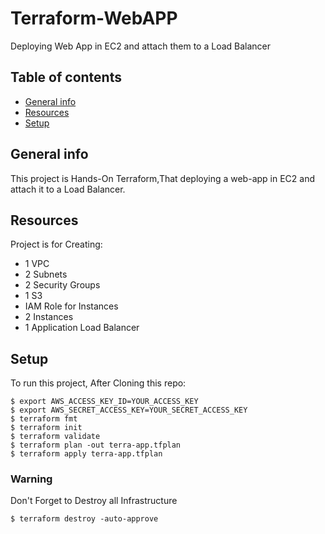 # Terraform-WebAPP
Deploying Web App in EC2 and attach them to a Load Balancer
## Table of contents
* [General info](#general-info)
* [Resources](#resources)
* [Setup](#setup)
## General info
This project is Hands-On Terraform,That deploying a web-app in EC2 and attach it to a Load Balancer.
## Resources
Project is for Creating:
* 1 VPC
* 2 Subnets
* 2 Security Groups
* 1 S3
* IAM Role for Instances
* 2 Instances
* 1 Application Load Balancer
## Setup
To run this project, After Cloning this repo:
```
$ export AWS_ACCESS_KEY_ID=YOUR_ACCESS_KEY 
$ export AWS_SECRET_ACCESS_KEY=YOUR_SECRET_ACCESS_KEY
$ terraform fmt
$ terraform init
$ terraform validate
$ terraform plan -out terra-app.tfplan
$ terraform apply terra-app.tfplan
```
### Warning 
Don't Forget to Destroy all Infrastructure
```
$ terraform destroy -auto-approve
```
